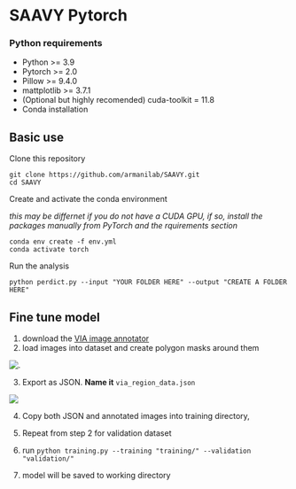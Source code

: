 # SAAVY Pytorch



### Python requirements

* Python >= 3.9
* Pytorch >= 2.0
* Pillow >= 9.4.0
* mattplotlib >= 3.7.1
* (Optional but highly recomended) cuda-toolkit = 11.8 
* Conda installation


## Basic use
Clone this repository

```
git clone https://github.com/armanilab/SAAVY.git
cd SAAVY
```
Create and activate the conda environment

*this may be differnet if you do not have a CUDA GPU, if so, install the packages manually from PyTorch and the rquirements section*

```
conda env create -f env.yml 
conda activate torch

```
Run the analysis 
```
python perdict.py --input "YOUR FOLDER HERE" --output "CREATE A FOLDER HERE"
```

## Fine tune model
1. download the [VIA image annotator](https://images.duckarmada.com/3DmAPCM5k7xb)
2. load images into dataset and create polygon masks around them

![.](https://images.duckarmada.com/5Qw1y2DW2t4s/direct.png)

3. Export as JSON. **Name it**  `via_region_data.json`

![](https://images.duckarmada.com/Rmr7SCBEhTOX/direct.png)

4. Copy both JSON and annotated images into training directory, 

5. Repeat from step 2 for validation dataset

6. run `python training.py --training "training/" --validation "validation/"` 

7. model will be saved to working directory


